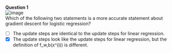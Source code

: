 **Question 1**<br>
![image](https://github.com/user-attachments/assets/5be9d5c5-02ee-444d-9e26-d13df90daee1)<br>
Which of the following two statements is a more accurate statement about gradient descent for logistic regression?
- [ ] The update steps are identical to the update steps for linear regression.
- [x] The update steps look like the update steps for linear regression, but the definition of f_w,b(x^(i)) is different.
